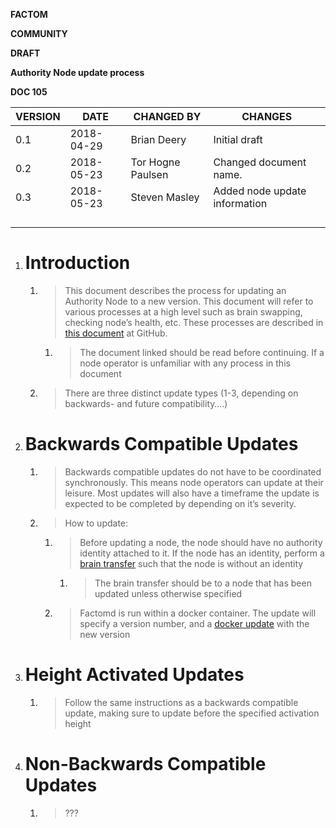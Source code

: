 **FACTOM**

**COMMUNITY**

**DRAFT**

**Authority Node update process**

**DOC 105**

| VERSION | DATE       | CHANGED BY        | CHANGES                       |
| ------- | ---------- | ----------------- | ----------------------------- |
| 0.1     | 2018-04-29 | Brian Deery       | Initial draft                 |
| 0.2     | 2018-05-23 | Tor Hogne Paulsen | Changed document name.        |
| 0.3     | 2018-05-23 | Steven Masley     | Added node update information |
|         |            |                   |                               |
|         |            |                   |                               |
|         |            |                   |                               |
|         |            |                   |                               |

1.  # Introduction
    
    1.  > This document describes the process for updating an Authority
        > Node to a new version. This document will refer to various
        > processes at a high level such as brain swapping, checking
        > node’s health, etc. These processes are described in
        > [<span class="underline">this
        > document</span>](https://github.com/FactomProject/factomd-authority-toolkit/blob/master/README.update.md)
        > at GitHub.
        
        1.  > The document linked should be read before continuing. If a
            > node operator is unfamiliar with any process in this
            > document
    
    2.  > There are three distinct update types (1-3, depending on
        > backwards- and future compatibility….)

2.  # Backwards Compatible Updates
    
    1.  > Backwards compatible updates do not have to be coordinated
        > synchronously. This means node operators can update at their
        > leisure. Most updates will also have a timeframe the update is
        > expected to be completed by depending on it’s severity.
    
    2.  > How to update:
        
        1.  > Before updating a node, the node should have no authority
            > identity attached to it. If the node has an identity,
            > perform a [<span class="underline">brain
            > transfer</span>](https://github.com/FactomProject/factomd-authority-toolkit/blob/master/README.update.md#1-brain-swapping--brain-transferring)
            > such that the node is without an identity
            
            1.  > The brain transfer should be to a node that has been
                > updated unless otherwise specified
        
        2.  > Factomd is run within a docker container. The update will
            > specify a version number, and a
            > [<span class="underline">docker
            > update</span>](https://github.com/FactomProject/factomd-authority-toolkit/blob/master/README.update.md#2-updating-factomd-docker-container)
            > with the new version

3.  # Height Activated Updates
    
    1.  > Follow the same instructions as a backwards compatible update,
        > making sure to update before the specified activation height

4.  # Non-Backwards Compatible Updates
    
    1.  > ???

